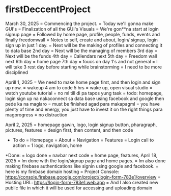 # firstDeccentProject


March 30, 2025
  = Commencing the project.
  = Today we'll gonna make GUI's 
  = Finalization of all the GUI's Visuals
  = We're gon**na start at login signup page
  = Followed by home page, profile, people, funds, events and finally freedomwall
  = Notes to self, create and about, login/ signup, login sign up in just 1 day. 
  = Next will be the making of profiles and connecting it to data base 2nd day
  = Next will be the managing of members 3rd day
  = Next will be the funds 4th day
  = Callendars next 5th day
  = Freedom wall next 6th day
  = home page 7th day
  = foucs on day 1's and not general
  = I will take 3 rest day before starting while brainstorming
  = I need to be more disciplined

Aprill 1, 2025
  = We need to make home page first, and then login and sign up now.
  = wakeup 4 am to code 5 hrs
  = wake up, open visual studio
  = watch youtube tutorial
  = no ml till di pa tapos yung task
  = todo: homepage, login sign up na nakaconnect sa data base using facebook and google then pede ka na maglaro
  = must be finished agad para makapagml 
  = you have plenty of time and energy, you just have to invest it on the right things para magprogress
  = no distraction

April 2, 2025
  = homepage gawin, logo, login signup button, pharagraph, pictures, features
  = design first, then content, and then code

  * To do
  = Homepage
  = About
  = Navigation
  = Features
  = Login call to action
  = 1 logo, navigation, home

  *Done:
  = logo done
  = navbar next code
  = home page, features, 
April 18, 2025
  = Im done with the login/signup page and home pages.
  = Im also done making firebase authentications like signin using google and facebook.
  = here is my firebase domain hosting
  = Project Console: https://console.firebase.google.com/project/login-form-783e1/overview
  = Hosting URL: https://login-form-783e1.web.app
  = And I also created new public file in which it will be used for accessing and uploading domain
  

  
